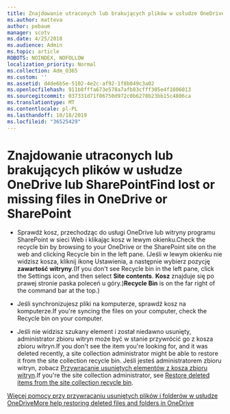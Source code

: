 ```yaml
---
title: Znajdowanie utraconych lub brakujących plików w usłudze OneDrive lub SharePoint
ms.author: matteva
author: pebaum
manager: scotv
ms.date: 4/25/2018
ms.audience: Admin
ms.topic: article
ROBOTS: NOINDEX, NOFOLLOW
localization_priority: Normal
ms.collection: Adm_O365
ms.custom: ''
ms.assetid: d4de6b5e-5102-4e2c-af92-1f8b049c3a02
ms.openlocfilehash: 911b8fffa673e578a7afb83cfff305e4f1806013
ms.sourcegitcommit: 037331d71f06750d972c0b6278b23bb15c4806ca
ms.translationtype: MT
ms.contentlocale: pl-PL
ms.lasthandoff: 10/18/2019
ms.locfileid: "36525429"
---
```

# <a name="find-lost-or-missing-files-in-onedrive-or-sharepoint"></a><span data-ttu-id="76903-102">Znajdowanie utraconych lub brakujących plików w usłudze OneDrive lub SharePoint</span><span class="sxs-lookup"><span data-stu-id="76903-102">Find lost or missing files in OneDrive or SharePoint</span></span>

- <span data-ttu-id="76903-103">Sprawdź kosz, przechodząc do usługi OneDrive lub witryny programu SharePoint w sieci Web i klikając kosz w lewym okienku.</span><span class="sxs-lookup"><span data-stu-id="76903-103">Check the recycle bin by browsing to your OneDrive or the SharePoint site on the web and clicking Recycle bin in the left pane.</span></span> <span data-ttu-id="76903-104">(Jeśli w lewym okienku nie widzisz kosza, kliknij ikonę Ustawienia, a następnie wybierz pozycję **zawartość witryny**.</span><span class="sxs-lookup"><span data-stu-id="76903-104">(If you don't see Recycle bin in the left pane, click the Settings icon, and then select **Site contents**.</span></span> <span data-ttu-id="76903-105">**Kosz** znajduje się po prawej stronie paska poleceń u góry.)</span><span class="sxs-lookup"><span data-stu-id="76903-105">**Recycle Bin** is on the far right of the command bar at the top.)</span></span> 
    
- <span data-ttu-id="76903-106">Jeśli synchronizujesz pliki na komputerze, sprawdź kosz na komputerze.</span><span class="sxs-lookup"><span data-stu-id="76903-106">If you're syncing the files on your computer, check the Recycle bin on your computer.</span></span> 
    
- <span data-ttu-id="76903-107">Jeśli nie widzisz szukany element i został niedawno usunięty, administrator zbioru witryn może być w stanie przywrócić go z kosza zbioru witryn.</span><span class="sxs-lookup"><span data-stu-id="76903-107">If you don't see the item you're looking for, and it was deleted recently, a site collection administrator might be able to restore it from the site collection recycle bin.</span></span> <span data-ttu-id="76903-108">Jeśli jesteś administratorem zbioru witryn, zobacz [Przywracanie usuniętych elementów z kosza zbioru witryn](https://go.microsoft.com/fwlink/?linkid=866439).</span><span class="sxs-lookup"><span data-stu-id="76903-108">If you're the site collection administrator, see [Restore deleted items from the site collection recycle bin](https://go.microsoft.com/fwlink/?linkid=866439).</span></span>
    
[<span data-ttu-id="76903-109">Więcej pomocy przy przywracaniu usuniętych plików i folderów w usłudze OneDrive</span><span class="sxs-lookup"><span data-stu-id="76903-109">More help restoring deleted files and folders in OneDrive</span></span>](https://go.microsoft.com/fwlink/?linkid=872872)
  

